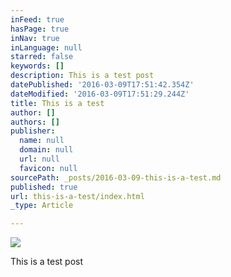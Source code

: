 ```yaml
---
inFeed: true
hasPage: true
inNav: true
inLanguage: null
starred: false
keywords: []
description: This is a test post
datePublished: '2016-03-09T17:51:42.354Z'
dateModified: '2016-03-09T17:51:29.244Z'
title: This is a test
author: []
authors: []
publisher:
  name: null
  domain: null
  url: null
  favicon: null
sourcePath: _posts/2016-03-09-this-is-a-test.md
published: true
url: this-is-a-test/index.html
_type: Article

---
```

![](https://the-grid-user-content.s3-us-west-2.amazonaws.com/6e5b2bae-23b3-44a5-ac60-cbe5307a109b.png)

This is a test post